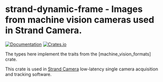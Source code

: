 # strand-dynamic-frame - Images from machine vision cameras used in Strand Camera.

[![Documentation](https://docs.rs/strand-dynamic-frame/badge.svg)](https://docs.rs/strand-dynamic-frame/)
[![Crates.io](https://img.shields.io/crates/v/strand-dynamic-frame.svg)](https://crates.io/crates/strand-dynamic-frame)

The types here implement the traits from the [machine_vision_formats] crate.

This crate is used in [Strand Camera](https://strawlab.org/strand-cam/)
low-latency single camera acquisition and tracking software.
